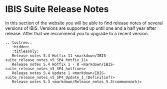 # IBIS Suite Release Notes
In this section of the website you will be able to find release notes of several versions of IBIS.
Versions are supported up until one and a half year after release. After that we recommend you to upgrade to a recent version.

```{eval-rst}
.. toctree::  
   :hidden:
   :titlesonly:
   Release notes 5.4 Hotfix 11 <markdown/IBIS-suite_release_notes_v5_SP4_hotfix_11>
   Release notes 5.4 Hotfix 1 - 8 <markdown/IBIS-suite_release_notes_v5_SP4_hotfixes>
   Release notes 5.4 Update 1 <markdown/IBIS-suite_release_notes_v5_SP4_Update_1_(Definitief)>
   Release notes 5.3 <markdown/Release_notes_5.3(commonmark)>
```